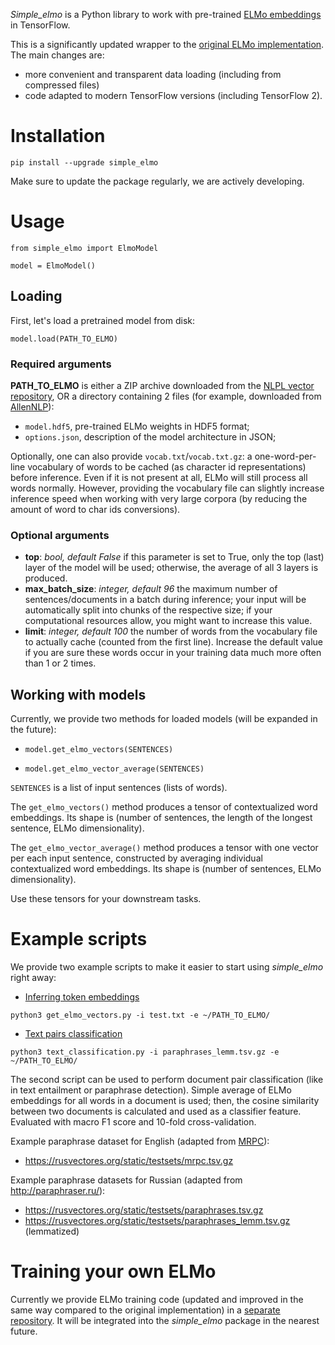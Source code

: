 _Simple_elmo_ is a Python library to work with pre-trained [ELMo embeddings](https://allennlp.org/elmo) in TensorFlow.

This is a significantly updated wrapper to the [original ELMo implementation](https://github.com/allenai/bilm-tf).
The main changes are:
- more convenient and transparent data loading (including from compressed files)
- code adapted to modern TensorFlow versions (including TensorFlow 2).

# Installation

`pip install --upgrade simple_elmo`

Make sure to update the package regularly, we are actively developing.

# Usage

 `from simple_elmo import ElmoModel`

 `model = ElmoModel()`

## Loading
 First, let's load a pretrained model from disk:

 `model.load(PATH_TO_ELMO)`

### Required arguments

 **PATH_TO_ELMO** is either a ZIP archive downloaded from the [NLPL vector repository](http://vectors.nlpl.eu/repository/),
OR a directory containing 2 files (for example, downloaded from [AllenNLP](https://allennlp.org/elmo)):
- `model.hdf5`, pre-trained ELMo weights in HDF5 format;
- `options.json`, description of the model architecture in JSON;

Optionally, one can also provide `vocab.txt`/`vocab.txt.gz`: 
a one-word-per-line vocabulary of words to be cached (as character id representations) before inference.
Even if it is not present at all, ELMo will still process all words normally.
However, providing the vocabulary file can slightly increase inference speed when working with very large corpora (by reducing the amount of word to char ids conversions).

### Optional arguments
- **top**: *bool, default False*
if this parameter is set to True, only the top (last) layer of the model will be used;
otherwise, the average of all 3 layers is produced.
- **max_batch_size**: *integer, default 96*
      the maximum number of sentences/documents in a batch during inference;
      your input will be automatically split into chunks of the respective size;
      if your computational resources allow, you might want to increase this value.
- **limit**: *integer, default 100*
the number of words from the vocabulary file to actually cache (counted from the first line). 
Increase the default value if you are sure these words occur in your training data much more often than 1 or 2 times. 

## Working with models
 Currently, we provide two methods for loaded models (will be expanded in the future):

 - `model.get_elmo_vectors(SENTENCES)`
 
 - `model.get_elmo_vector_average(SENTENCES)`

`SENTENCES` is a list of input sentences (lists of words).

The `get_elmo_vectors()` method produces a tensor of contextualized word embeddings.
Its shape is (number of sentences, the length of the longest sentence, ELMo dimensionality).

The `get_elmo_vector_average()` method produces a tensor with one vector per each input sentence,
constructed by averaging individual contextualized word embeddings. 
Its shape is (number of sentences, ELMo dimensionality).

Use these tensors for your downstream tasks.


# Example scripts

We provide two example scripts to make it easier to start using _simple_elmo_ right away:
- [Inferring token embeddings](https://github.com/ltgoslo/simple_elmo/blob/master/simple_elmo/examples/get_elmo_vectors.py)
 
`python3 get_elmo_vectors.py -i test.txt -e ~/PATH_TO_ELMO/`

- [Text pairs classification](https://github.com/ltgoslo/simple_elmo/blob/master/simple_elmo/examples/text_classification.py)

`python3 text_classification.py -i paraphrases_lemm.tsv.gz -e ~/PATH_TO_ELMO/`

The second script can be used to perform document pair classification (like in text entailment or paraphrase detection).
Simple average of ELMo embeddings for all words in a document is used;
then, the cosine similarity between two documents is calculated and used as a classifier feature.
Evaluated with macro F1 score and 10-fold cross-validation.

Example paraphrase dataset for English (adapted from [MRPC](https://www.microsoft.com/en-us/download/details.aspx?id=52398)):
- https://rusvectores.org/static/testsets/mrpc.tsv.gz

Example paraphrase datasets for Russian (adapted from http://paraphraser.ru/):
- https://rusvectores.org/static/testsets/paraphrases.tsv.gz
- https://rusvectores.org/static/testsets/paraphrases_lemm.tsv.gz (lemmatized)

# Training your own ELMo
Currently we provide ELMo training code (updated and improved in the same way compared to the original implementation)
in a [separate repository](https://github.com/ltgoslo/simple_elmo_training).
It will be integrated into the _simple_elmo_ package in the nearest future.